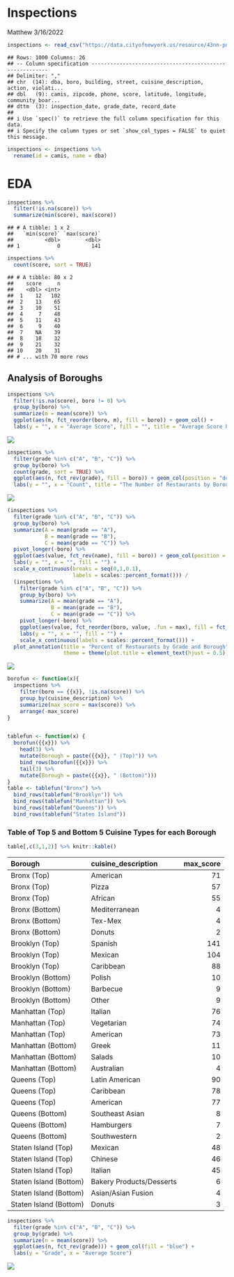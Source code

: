 Inspections
================
Matthew
3/16/2022

``` r
inspections <- read_csv("https://data.cityofnewyork.us/resource/43nn-pn8j.csv")
```

    ## Rows: 1000 Columns: 26
    ## -- Column specification --------------------------------------------------------
    ## Delimiter: ","
    ## chr  (14): dba, boro, building, street, cuisine_description, action, violati...
    ## dbl   (9): camis, zipcode, phone, score, latitude, longitude, community_boar...
    ## dttm  (3): inspection_date, grade_date, record_date
    ## 
    ## i Use `spec()` to retrieve the full column specification for this data.
    ## i Specify the column types or set `show_col_types = FALSE` to quiet this message.

``` r
inspections <- inspections %>%
  rename(id = camis, name = dba)
```

# EDA

``` r
inspections %>%
  filter(!is.na(score)) %>%
  summarize(min(score), max(score))
```

    ## # A tibble: 1 x 2
    ##   `min(score)` `max(score)`
    ##          <dbl>        <dbl>
    ## 1            0          141

``` r
inspections %>%
  count(score, sort = TRUE)
```

    ## # A tibble: 80 x 2
    ##    score     n
    ##    <dbl> <int>
    ##  1    12   102
    ##  2    13    65
    ##  3    10    51
    ##  4     7    48
    ##  5    11    43
    ##  6     9    40
    ##  7    NA    39
    ##  8    18    32
    ##  9    21    32
    ## 10    20    31
    ## # ... with 70 more rows

## Analysis of Boroughs

``` r
inspections %>%
  filter(!is.na(score), boro != 0) %>%
  group_by(boro) %>%
  summarize(m = mean(score)) %>%
  ggplot(aes(m, fct_reorder(boro, m), fill = boro)) + geom_col() +
  labs(y = "", x = "Average Score", fill = "", title = "Average Score by Borough")
```

![](Inspection_files/figure-gfm/unnamed-chunk-3-1.png)<!-- -->

``` r
inspections %>%
  filter(grade %in% c("A", "B", "C")) %>%
  group_by(boro) %>%
  count(grade, sort = TRUE) %>%
  ggplot(aes(n, fct_rev(grade), fill = boro)) + geom_col(position = "dodge") +
  labs(y = "", x = "Count", title = "The Number of Restaurants by Borough and Grade")
```

![](Inspection_files/figure-gfm/unnamed-chunk-3-2.png)<!-- -->

``` r
(inspections %>%
  filter(grade %in% c("A", "B", "C")) %>%
  group_by(boro) %>%
  summarize(A = mean(grade == "A"),
            B = mean(grade == "B"),
            C = mean(grade == "C")) %>%
  pivot_longer(-boro) %>%
  ggplot(aes(value, fct_rev(name), fill = boro)) + geom_col(position = "dodge") +
  labs(y = "", x = "", fill = "") + 
  scale_x_continuous(breaks = seq(0,1,0.1),
                     labels = scales::percent_format())) /
  (inspections %>%
    filter(grade %in% c("A", "B", "C")) %>%
    group_by(boro) %>%
    summarize(A = mean(grade == "A"),
              B = mean(grade == "B"),
              C = mean(grade == "C")) %>%
    pivot_longer(-boro) %>%
    ggplot(aes(value, fct_reorder(boro, value, .fun = max), fill = fct_rev(name))) + geom_col() +
    labs(y = "", x = "", fill = "") +
    scale_x_continuous(labels = scales::percent_format())) + 
  plot_annotation(title = "Percent of Restaurants by Grade and Borough",
                  theme = theme(plot.title = element_text(hjust = 0.5)))
```

![](Inspection_files/figure-gfm/unnamed-chunk-3-3.png)<!-- -->

``` r
borofun <- function(x){
  inspections %>%
    filter(boro == {{x}}, !is.na(score)) %>%
    group_by(cuisine_description) %>%
    summarize(max_score = max(score)) %>%
    arrange(-max_score) 
}


tablefun <- function(x) {
  borofun({{x}}) %>% 
    head(3) %>%
    mutate(Borough = paste({{x}}, " (Top)")) %>%
    bind_rows(borofun({{x}}) %>%
    tail(3) %>%
    mutate(Borough = paste({{x}}, " (Bottom)")))
}
table <- tablefun("Bronx") %>%
  bind_rows(tablefun("Brooklyn")) %>%
  bind_rows(tablefun("Manhattan")) %>%
  bind_rows(tablefun("Queens")) %>%
  bind_rows(tablefun("Staten Island"))
```

### Table of Top 5 and Bottom 5 Cuisine Types for each Borough

``` r
table[,c(3,1,2)] %>% knitr::kable()
```

| Borough                | cuisine\_description     | max\_score |
|:-----------------------|:-------------------------|-----------:|
| Bronx (Top)            | American                 |         71 |
| Bronx (Top)            | Pizza                    |         57 |
| Bronx (Top)            | African                  |         55 |
| Bronx (Bottom)         | Mediterranean            |          4 |
| Bronx (Bottom)         | Tex-Mex                  |          4 |
| Bronx (Bottom)         | Donuts                   |          2 |
| Brooklyn (Top)         | Spanish                  |        141 |
| Brooklyn (Top)         | Mexican                  |        104 |
| Brooklyn (Top)         | Caribbean                |         88 |
| Brooklyn (Bottom)      | Polish                   |         10 |
| Brooklyn (Bottom)      | Barbecue                 |          9 |
| Brooklyn (Bottom)      | Other                    |          9 |
| Manhattan (Top)        | Italian                  |         76 |
| Manhattan (Top)        | Vegetarian               |         74 |
| Manhattan (Top)        | American                 |         73 |
| Manhattan (Bottom)     | Greek                    |         11 |
| Manhattan (Bottom)     | Salads                   |         10 |
| Manhattan (Bottom)     | Australian               |          4 |
| Queens (Top)           | Latin American           |         90 |
| Queens (Top)           | Caribbean                |         78 |
| Queens (Top)           | American                 |         77 |
| Queens (Bottom)        | Southeast Asian          |          8 |
| Queens (Bottom)        | Hamburgers               |          7 |
| Queens (Bottom)        | Southwestern             |          2 |
| Staten Island (Top)    | Mexican                  |         48 |
| Staten Island (Top)    | Chinese                  |         46 |
| Staten Island (Top)    | Italian                  |         45 |
| Staten Island (Bottom) | Bakery Products/Desserts |          6 |
| Staten Island (Bottom) | Asian/Asian Fusion       |          4 |
| Staten Island (Bottom) | Donuts                   |          3 |

``` r
inspections %>%
  filter(grade %in% c("A", "B", "C")) %>%
  group_by(grade) %>%
  summarize(n = mean(score)) %>%
  ggplot(aes(n, fct_rev(grade))) + geom_col(fill = "blue") +
  labs(y = "Grade", x = "Average Score")
```

![](Inspection_files/figure-gfm/unnamed-chunk-6-1.png)<!-- -->
